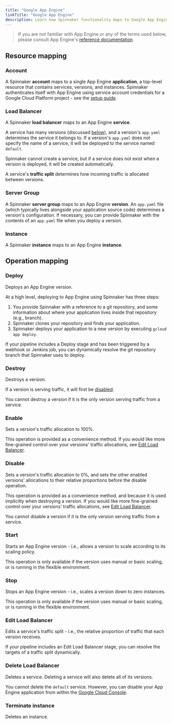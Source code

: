 ```yaml
---
title: "Google App Engine"
linkTitle: "Google App Engine"
description: Learn how Spinnaker functionality maps to Google App Engine.
---
```


> If you are not familiar with App Engine or any of the terms used below, please consult App Engine's [reference documentation](https://cloud.google.com/appengine/docs).

## Resource mapping

### Account
A Spinnaker **account** maps to a single App Engine **application**, a top-level resource that contains 
services, versions, and instances. Spinnaker authenticates itself with App Engine
using service account credentials for a Google Cloud Platform project - 
see the [setup guide](/docs/setup/install/providers/appengine). 

### Load Balancer
A Spinnaker **load balancer** maps to an App Engine **service**. 

A service has many versions (discussed [below](#server-group)), and a version's `app.yaml` determines the service
it belongs to. If a version's `app.yaml` does not specify the name of a service, it will be deployed to the service named `default`.

Spinnaker cannot create a service, but if a service does not exist when a version is deployed, it will be created automatically. 

A service's **traffic split** determines how incoming traffic is allocated between versions.

### Server Group
A Spinnaker **server group** maps to an App Engine **version**. An `app.yaml` file (which typically lives alongside your application source code) determines
a version's configuration. If necessary, you can provide Spinnaker with the contents of an `app.yaml` 
file when you deploy a version.


### Instance
A Spinnaker **instance** maps to an App Engine **instance**.

## Operation mapping

### Deploy

Deploys an App Engine version.

At a high level, deploying to App Engine using Spinnaker has three steps: 

1. You provide Spinnaker with a reference to a git repository, and some information about where your application lives
inside that repository (e.g., branch).
2. Spinnaker clones your repository and finds your application.
3. Spinnaker deploys your application to a new version by executing `gcloud app deploy`.

If your pipeline includes a Deploy stage and has been triggered by a webhook or Jenkins job, you can dynamically resolve the git repository branch that Spinnaker uses to deploy.

### Destroy 

Destroys a version.

If a version is serving traffic, it will first be [disabled](#disable).

You cannot destroy a version if it is the only version serving traffic from a service.

### Enable

Sets a version's traffic allocation to 100%.

This operation is provided as a convenience method. If
you would like more fine-grained control over your versions' traffic allocations, see [Edit Load Balancer](#edit-load-balancer).

### Disable

Sets a version's traffic allocation to 0%, and sets the other enabled versions' allocations to their
relative proportions before the disable operation.

This operation is provided as a convenience method, and because it is used implicitly when destroying a version. If you would like more fine-grained control over your versions' traffic allocations, see [Edit Load Balancer](#edit-load-balancer).

You cannot disable a version if it is the only version serving traffic from a service.

### Start

Starts an App Engine version - i.e., allows a version to scale according to its scaling policy.

This operation is only available if the version uses manual or basic scaling, or is running in the flexible environment.

### Stop

Stops an App Engine version - i.e., scales a version down to zero instances.

This operation is only available if the version uses manual or basic scaling, or is running in the flexible environment.

### Edit Load Balancer

Edits a service's traffic split - i.e., the relative proportion of traffic that each version receives.

If your pipeline includes an Edit Load Balancer stage, you can resolve the targets of a traffic split dynamically.

### Delete Load Balancer

Deletes a service. Deleting a service will also delete all of its versions. 

You cannot delete the `default` service. However, you can disable your App Engine application from within the
[Google Cloud Console](https://console.cloud.google.com).

### Terminate instance

Deletes an instance.
